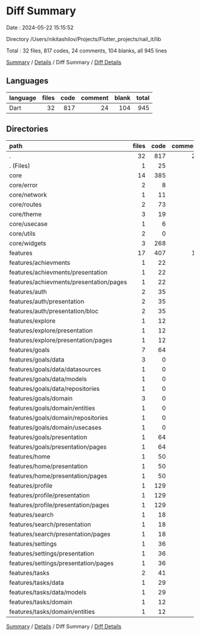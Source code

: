 # Diff Summary

Date : 2024-05-22 15:15:52

Directory /Users/nikitashilov/Projects/Flutter_projects/nail_it/lib

Total : 32 files,  817 codes, 24 comments, 104 blanks, all 945 lines

[Summary](results.md) / [Details](details.md) / Diff Summary / [Diff Details](diff-details.md)

## Languages
| language | files | code | comment | blank | total |
| :--- | ---: | ---: | ---: | ---: | ---: |
| Dart | 32 | 817 | 24 | 104 | 945 |

## Directories
| path | files | code | comment | blank | total |
| :--- | ---: | ---: | ---: | ---: | ---: |
| . | 32 | 817 | 24 | 104 | 945 |
| . (Files) | 1 | 25 | 0 | 8 | 33 |
| core | 14 | 385 | 9 | 44 | 438 |
| core/error | 2 | 8 | 0 | 2 | 10 |
| core/network | 1 | 11 | 0 | 4 | 15 |
| core/routes | 2 | 73 | 7 | 11 | 91 |
| core/theme | 3 | 19 | 0 | 7 | 26 |
| core/usecase | 1 | 6 | 0 | 3 | 9 |
| core/utils | 2 | 0 | 0 | 3 | 3 |
| core/widgets | 3 | 268 | 2 | 14 | 284 |
| features | 17 | 407 | 15 | 52 | 474 |
| features/achievments | 1 | 22 | 2 | 5 | 29 |
| features/achievments/presentation | 1 | 22 | 2 | 5 | 29 |
| features/achievments/presentation/pages | 1 | 22 | 2 | 5 | 29 |
| features/auth | 2 | 35 | 2 | 10 | 47 |
| features/auth/presentation | 2 | 35 | 2 | 10 | 47 |
| features/auth/presentation/bloc | 2 | 35 | 2 | 10 | 47 |
| features/explore | 1 | 12 | 0 | 4 | 16 |
| features/explore/presentation | 1 | 12 | 0 | 4 | 16 |
| features/explore/presentation/pages | 1 | 12 | 0 | 4 | 16 |
| features/goals | 7 | 64 | 2 | 11 | 77 |
| features/goals/data | 3 | 0 | 0 | 3 | 3 |
| features/goals/data/datasources | 1 | 0 | 0 | 1 | 1 |
| features/goals/data/models | 1 | 0 | 0 | 1 | 1 |
| features/goals/data/repositories | 1 | 0 | 0 | 1 | 1 |
| features/goals/domain | 3 | 0 | 0 | 3 | 3 |
| features/goals/domain/entities | 1 | 0 | 0 | 1 | 1 |
| features/goals/domain/repositories | 1 | 0 | 0 | 1 | 1 |
| features/goals/domain/usecases | 1 | 0 | 0 | 1 | 1 |
| features/goals/presentation | 1 | 64 | 2 | 5 | 71 |
| features/goals/presentation/pages | 1 | 64 | 2 | 5 | 71 |
| features/home | 1 | 50 | 2 | 5 | 57 |
| features/home/presentation | 1 | 50 | 2 | 5 | 57 |
| features/home/presentation/pages | 1 | 50 | 2 | 5 | 57 |
| features/profile | 1 | 129 | 6 | 4 | 139 |
| features/profile/presentation | 1 | 129 | 6 | 4 | 139 |
| features/profile/presentation/pages | 1 | 129 | 6 | 4 | 139 |
| features/search | 1 | 18 | 0 | 4 | 22 |
| features/search/presentation | 1 | 18 | 0 | 4 | 22 |
| features/search/presentation/pages | 1 | 18 | 0 | 4 | 22 |
| features/settings | 1 | 36 | 1 | 3 | 40 |
| features/settings/presentation | 1 | 36 | 1 | 3 | 40 |
| features/settings/presentation/pages | 1 | 36 | 1 | 3 | 40 |
| features/tasks | 2 | 41 | 0 | 6 | 47 |
| features/tasks/data | 1 | 29 | 0 | 4 | 33 |
| features/tasks/data/models | 1 | 29 | 0 | 4 | 33 |
| features/tasks/domain | 1 | 12 | 0 | 2 | 14 |
| features/tasks/domain/entities | 1 | 12 | 0 | 2 | 14 |

[Summary](results.md) / [Details](details.md) / Diff Summary / [Diff Details](diff-details.md)